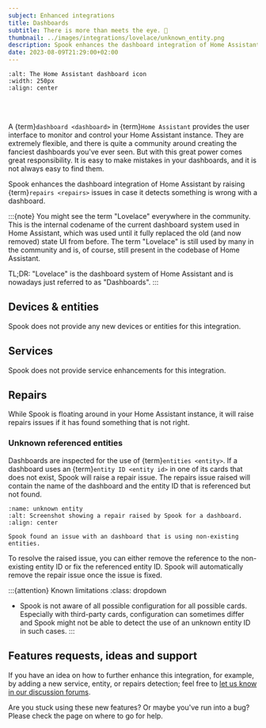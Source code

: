 ```yaml
---
subject: Enhanced integrations
title: Dashboards
subtitle: There is more than meets the eye. 🤩
thumbnail: ../images/integrations/lovelace/unknown_entity.png
description: Spook enhances the dashboard integration of Home Assistant by raising repairs issues, in case it detects something is wrong with a dashboard, like for example, used non-existing entities.
date: 2023-08-09T21:29:00+02:00
---
```


```{image} https://brands.home-assistant.io/lovelace/logo.png
:alt: The Home Assistant dashboard icon
:width: 250px
:align: center
```

<br><br>

A {term}`dashboard <dashboard>` in {term}`Home Assistant` provides the user interface to monitor and control your Home Assistant instance. They are extremely flexible, and there is quite a community around creating the fanciest dashboards you've ever seen. But with this great power comes great responsibility. It is easy to make mistakes in your dashboards, and it is not always easy to find them.

Spook enhances the dashboard integration of Home Assistant by raising {term}`repairs <repairs>` issues in case it detects something is wrong with a dashboard.

:::{note}
You might see the term "Lovelace" everywhere in the community. This is the internal codename of the current dashboard system used in Home Assistant, which was used until it fully replaced the old (and now removed) state UI from before. The term "Lovelace" is still used by many in the community and is, of course, still present in the codebase of Home Assistant.

TL;DR: "Lovelace" is the dashboard system of Home Assistant and is nowadays just referred to as "Dashboards".
:::

## Devices & entities

Spook does not provide any new devices or entities for this integration.

## Services

Spook does not provide service enhancements for this integration.

## Repairs

While Spook is floating around in your Home Assistant instance, it will raise repairs issues if it has found something that is not right.

### Unknown referenced entities

Dashboards are inspected for the use of {term}`entities <entity>`. If a dashboard uses an {term}`entity ID <entity id>` in one of its cards that does not exist, Spook will raise a repair issue. The repairs issue raised will contain the name of the dashboard and the entity ID that is referenced but not found.

```{figure} ../images/integrations/lovelace/unknown_entity.png
:name: unknown entity
:alt: Screenshot showing a repair raised by Spook for a dashboard.
:align: center

Spook found an issue with an dashboard that is using non-existing entities.
```

To resolve the raised issue, you can either remove the reference to the non-existing entity ID or fix the referenced entity ID. Spook will automatically remove the repair issue once the issue is fixed.

:::{attention} Known limitations
:class: dropdown

- Spook is not aware of all possible configuration for all possible cards. Especially with third-party cards, configuration can sometimes differ and Spook might not be able to detect the use of an unknown entity ID in such cases.
  :::

## Features requests, ideas and support

If you have an idea on how to further enhance this integration, for example, by adding a new service, entity, or repairs detection; feel free to [let us know in our discussion forums](https://github.com/frenck/spook/discussions).

Are you stuck using these new features? Or maybe you've run into a bug? Please check the [](../support) page on where to go for help.
